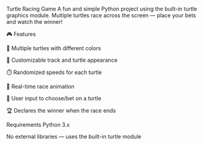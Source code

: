 Turtle Racing Game
A fun and simple Python project using the built-in turtle graphics module. Multiple turtles race across the screen — place your bets and watch the winner!

🎮 Features

🐢 Multiple turtles with different colors

🎨 Customizable track and turtle appearance

⏱️ Randomized speeds for each turtle

🏁 Real-time race animation

💬 User input to choose/bet on a turtle

🏆 Declares the winner when the race ends

  Requirements
Python 3.x

No external libraries — uses the built-in turtle module


